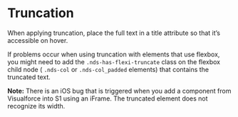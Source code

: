 # Truncation

When applying truncation, place the full text in a title attribute so that it’s accessible on&nbsp;hover.

If problems occur when using truncation with elements that use flexbox, you might need to add the `.nds-has-flexi-truncate` class on the flexbox child node ( `.nds-col` or `.nds-col_padded` elements) that contains the truncated text.

**Note:** There is an iOS bug that is triggered when you add a component from Visualforce into S1 using an iFrame. The truncated element does not recognize its width.
